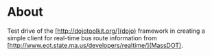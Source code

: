 # About

Test drive of the [http://dojotoolkit.org/](dojo) framework in creating a simple client for real-time bus route information from [http://www.eot.state.ma.us/developers/realtime/](MassDOT).

